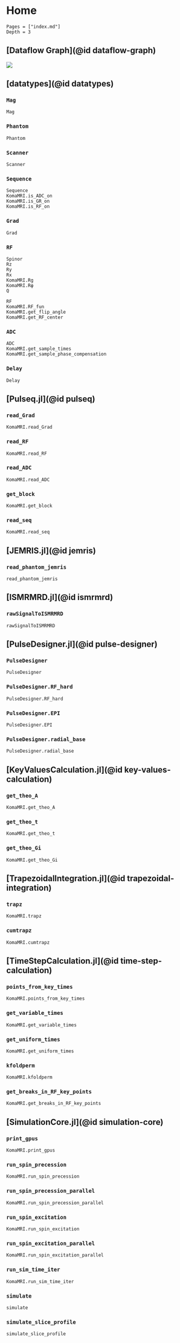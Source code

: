 # Home

```@contents
Pages = ["index.md"]
Depth = 3
```

## [Dataflow Graph](@id dataflow-graph)

![](assets/dataflow.svg)

## [datatypes](@id datatypes)

### `Mag`
```@docs
Mag
```

### `Phantom`
```@docs
Phantom
```

### `Scanner`
```@docs
Scanner
```

### `Sequence`
```@docs
Sequence
KomaMRI.is_ADC_on
KomaMRI.is_GR_on
KomaMRI.is_RF_on
```

### `Grad`
```@docs
Grad
```

### `RF`
```@docs
Spinor
Rz
Ry
Rx
KomaMRI.Rg
KomaMRI.Rφ
Q

RF
KomaMRI.RF_fun
KomaMRI.get_flip_angle
KomaMRI.get_RF_center
```

### `ADC`
```@docs
ADC
KomaMRI.get_sample_times
KomaMRI.get_sample_phase_compensation
```

### `Delay`
```@docs
Delay
```

## [Pulseq.jl](@id pulseq)

### `read_Grad`
```@docs
KomaMRI.read_Grad
```

### `read_RF`
```@docs
KomaMRI.read_RF
```

### `read_ADC`
```@docs
KomaMRI.read_ADC
```

### `get_block`
```@docs
KomaMRI.get_block
```

### `read_seq`
```@docs
KomaMRI.read_seq
```

## [JEMRIS.jl](@id jemris)

### `read_phantom_jemris`
```@docs
read_phantom_jemris
```

## [ISMRMRD.jl](@id ismrmrd)

### `rawSignalToISMRMRD`
```@docs
rawSignalToISMRMRD
```

## [PulseDesigner.jl](@id pulse-designer)

### `PulseDesigner`
```@docs
PulseDesigner
```

### `PulseDesigner.RF_hard`
```@docs
PulseDesigner.RF_hard
```

### `PulseDesigner.EPI`
```@docs
PulseDesigner.EPI
```

### `PulseDesigner.radial_base`
```@docs
PulseDesigner.radial_base
```

## [KeyValuesCalculation.jl](@id key-values-calculation)

### `get_theo_A`
```@docs
KomaMRI.get_theo_A
```

### `get_theo_t`
```@docs
KomaMRI.get_theo_t
```

### `get_theo_Gi`
```@docs
KomaMRI.get_theo_Gi
```

## [TrapezoidalIntegration.jl](@id trapezoidal-integration)

### `trapz`
```@docs
KomaMRI.trapz
```

### `cumtrapz`
```@docs
KomaMRI.cumtrapz
```

## [TimeStepCalculation.jl](@id time-step-calculation)

### `points_from_key_times`
```@docs
KomaMRI.points_from_key_times
```

### `get_variable_times`
```@docs
KomaMRI.get_variable_times
```

### `get_uniform_times`
```@docs
KomaMRI.get_uniform_times
```

### `kfoldperm`
```@docs
KomaMRI.kfoldperm
```

### `get_breaks_in_RF_key_points`
```@docs
KomaMRI.get_breaks_in_RF_key_points
```

## [SimulationCore.jl](@id simulation-core)

### `print_gpus`
```@docs
KomaMRI.print_gpus
```

### `run_spin_precession`
```@docs
KomaMRI.run_spin_precession
```

### `run_spin_precession_parallel`
```@docs
KomaMRI.run_spin_precession_parallel
```

### `run_spin_excitation`
```@docs
KomaMRI.run_spin_excitation
```

### `run_spin_excitation_parallel`
```@docs
KomaMRI.run_spin_excitation_parallel
```

### `run_sim_time_iter`
```@docs
KomaMRI.run_sim_time_iter
```

### `simulate`
```@docs
simulate
```

### `simulate_slice_profile`
```@docs
simulate_slice_profile
```
